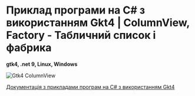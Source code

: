 # Приклад програми на С# з використанням Gkt4 | ColumnView, Factory - Табличний список і фабрика
<b>gtk4, .net 9, Linux, Windows</b> <br/>

<img class="img-thumbnail" alt="Gtk4 ColumnView" src="https://accounting.org.ua/files/column_view_gtk4.gif"><br/>

[ Документація з прикладами програм на С# з використанням Gkt4 ](https://accounting.org.ua/watch/section/news/code-00000020)